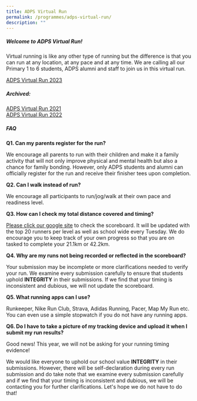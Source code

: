 ```yaml
---
title: ADPS Virtual Run
permalink: /programmes/adps-virtual-run/
description: ""
---
```

##### Welcome to ADPS Virtual Run!

Virtual running is like any other type of running but the difference is that you can run at any location, at any pace and at any time.
We are calling all our Primary 1 to 6 students, ADPS alumni and staff to join us in this virtual run.

[ADPS Virtual Run 2023](https://sites.google.com/moe.edu.sg/adps-virtual-run-2023/home)


##### Archived:

[ADPS Virtual Run 2021](https://sites.google.com/moe.edu.sg/admpsvirtualrun2021/home) <br>
[ADPS Virtual Run 2022](https://sites.google.com/moe.edu.sg/adps-virtual-run-2022/home)



##### FAQ

<b>Q1. Can my parents register for the run?</b>

We encourage all parents to run with their children and make it a family activity that will not only improve physical and mental health but also a chance for family bonding. However, only ADPS students and alumni can officially register for the run and receive their finisher tees upon completion.

<b>Q2. Can I walk instead of run?</b>

We encourage all participants to run/jog/walk at their own pace and readiness level.

<b>Q3. How can I check my total distance covered and timing?</b>

[Please click our google site](https://sites.google.com/moe.edu.sg/adps-virtual-run-2023/home) to check the scoreboard. It will be updated with the top 20 runners per level as well as school wide every Tuesday. We do encourage you to keep track of your own progress so that you are on tasked to complete your 21.1km or 42.2km.

<b>Q4. Why are my runs not being recorded or reflected in the scoreboard?</b>

Your submission may be incomplete or more clarifications needed to verify your run. We examine every submission carefully to ensure that students uphold <b>INTEGRITY</b> in their submissions. If we find that your timing is inconsistent and dubious, we will not update the scoreboard.

<b>Q5. What running apps can I use?</b>

Runkeeper, Nike Run Club, Strava, Adidas Running, Pacer, Map My Run etc. You can even use a simple stopwatch if you do not have any running apps.

<b>Q6. Do I have to take a picture of my tracking device and upload it when I submit my run results?</b>

Good news! This year, we will not be asking for your running timing evidence!

We would like everyone to uphold our school value <b>INTEGRITY</b> in their submissions. However, there will be self-declaration during every run submission and do take note that we examine every submission carefully and if we find that your timing is inconsistent and dubious, we will be contacting you for further clarifications. Let's hope we do not have to do that!